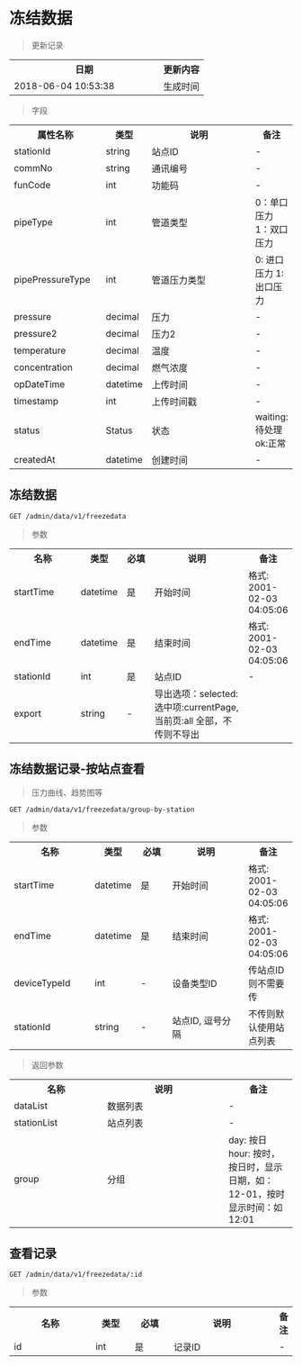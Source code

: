 # 冻结数据

> 更新记录

<table>
    <tr>
        <th style="width:250px;">日期</th>
        <th>更新内容</th>
    </tr>
    <tr>
        <td>2018-06-04 10:53:38</td>
        <td>生成时间</td>
    </tr>
</table>

> 字段

<table>
    <tr>
        <th style="width:150px;">属性名称</th>
        <th style="width:60px;">类型</th>
        <th style="width:200px;">说明</th>
        <th>备注</th>
    </tr>
    <tr>
        <td>stationId</td>
        <td>string</td>
        <td>站点ID</td>
        <td>-</td>
    </tr>
    <tr>
        <td>commNo</td>
        <td>string</td>
        <td>通讯编号</td>
        <td>-</td>
    </tr>
    <tr>
        <td>funCode</td>
        <td>int</td>
        <td>功能码</td>
        <td>-</td>
    </tr>
    <tr>
        <td>pipeType</td>
        <td>int</td>
        <td>管道类型</td>
        <td>0：单口压力 1：双口压力</td>
    </tr>
    <tr>
        <td>pipePressureType</td>
        <td>int</td>
        <td>管道压力类型</td>
        <td>0: 进口压力 1: 出口压力</td>
    </tr>
    <tr>
        <td>pressure</td>
        <td>decimal</td>
        <td>压力</td>
        <td>-</td>
    </tr>
    <tr>
        <td>pressure2</td>
        <td>decimal</td>
        <td>压力2</td>
        <td>-</td>
    </tr>
    <tr>
        <td>temperature</td>
        <td>decimal</td>
        <td>温度</td>
        <td>-</td>
    </tr>
    <tr>
        <td>concentration</td>
        <td>decimal</td>
        <td>燃气浓度</td>
        <td>-</td>
    </tr>
    <tr>
        <td>opDateTime</td>
        <td>datetime</td>
        <td>上传时间</td>
        <td>-</td>
    </tr>
    <tr>
        <td>timestamp</td>
        <td>int</td>
        <td>上传时间戳</td>
        <td>-</td>
    </tr>
    <tr>
        <td>status</td>
        <td>Status</td>
        <td>状态</td>
        <td>waiting: 待处理 ok:正常</td>
    </tr>
    <tr>
        <td>createdAt</td>
        <td>datetime</td>
        <td>创建时间</td>
        <td>-</td>
    </tr>   
</table>

## 冻结数据

```
GET /admin/data/v1/freezedata
```

> 参数
<table>
    <tr>
        <th style="width:150px;">名称</th>
        <th style="width:60px;">类型</th>
        <th style="width:60px;">必填</th>
        <th style="width:200px;">说明</th>
        <th>备注</th>
    </tr>
    <tr>
        <td>startTime</td>
        <td>datetime</td>
        <td>是</td>
        <td>开始时间</td>
        <td>格式: 2001-02-03 04:05:06</td>
    </tr>
    <tr>
        <td>endTime</td>
        <td>datetime</td>
        <td>是</td>
        <td>结束时间</td>
        <td>格式: 2001-02-03 04:05:06</td>
    </tr>
    <tr>
        <td>stationId</td>
        <td>int</td>
        <td>是</td>
        <td>站点ID</td>
        <td>-</td>
    </tr>
    <tr>
        <td>export</td>
        <td>string</td>
        <td>-</td>
        <td>导出选项：selected: 选中项:currentPage, 当前页:all 全部，不传则不导出</td>
    </tr>
</table>

## 冻结数据记录-按站点查看
> 压力曲线、趋势图等

```
GET /admin/data/v1/freezedata/group-by-station
```

> 参数
<table>
    <tr>
        <th style="width:150px;">名称</th>
        <th style="width:60px;">类型</th>
        <th style="width:60px;">必填</th>
        <th style="width:200px;">说明</th>
        <th>备注</th>
    </tr>
    <tr>
        <td>startTime</td>
        <td>datetime</td>
        <td>是</td>
        <td>开始时间</td>
        <td>格式: 2001-02-03 04:05:06</td>
    </tr>
    <tr>
        <td>endTime</td>
        <td>datetime</td>
        <td>是</td>
        <td>结束时间</td>
        <td>格式: 2001-02-03 04:05:06</td>
    </tr>
    <tr>
        <td>deviceTypeId</td>
        <td>int</td>
        <td>-</td>
        <td>设备类型ID</td>
        <td>传站点ID则不需要传</td>
    </tr>
    <tr>
        <td>stationId</td>
        <td>string</td>
        <td>-</td>
        <td>站点ID, 逗号分隔</td>
        <td>不传则默认使用站点列表</td>
    </tr> 
</table>

> 返回参数
<table>
    <tr>
        <th style="width:150px;">名称</th>
        <th style="width:200px;">说明</th>
        <th>备注</th>
    </tr>
    <tr>
        <td>dataList</td>
        <td>数据列表</td>
        <td>-</td>
    </tr>
    <tr>
        <td>stationList</td>
        <td>站点列表</td>
        <td>-</td>
    </tr>
    <tr>
        <td>group</td>
        <td>分组</td>
        <td>day: 按日 hour: 按时，按日时，显示日期，如：12-01，按时显示时间：如12:01</td>
    </tr>    
</table>

## 查看记录

```
GET /admin/data/v1/freezedata/:id
```

> 参数
<table>
    <tr>
        <th style="width:150px;">名称</th>
        <th style="width:60px;">类型</th>
        <th style="width:60px;">必填</th>
        <th style="width:200px;">说明</th>
        <th>备注</th>
    </tr>
    <tr>
        <td>id</td>
        <td>int</td>
        <td>是</td>
        <td>记录ID</td>
        <td>-</td>
    </tr>
</table>